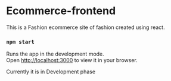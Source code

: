 # Ecommerce-frontend
This is a Fashion ecommerce site of fashion created using react.

### `npm start`

Runs the app in the development mode.\
Open [http://localhost:3000](http://localhost:3000) to view it in your browser.


Currently it is in Development phase
